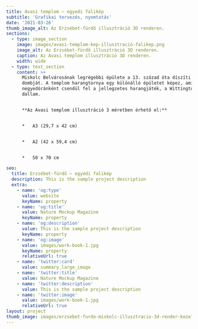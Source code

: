 ```yaml
---
title: Avasi templom – egyedi falikép
subtitle: 'Grafikai tervezés, nyomtatás'
date: '2021-03-26'
thumb_image_alt: Az Erzsébet-fürdő illusztráció 3D renderen.
sections:
  - type: image_section
    image: images/avasi-templom-kep-illusztració-falikep.png
    image_alt: Az Erzsébet-fürdő illusztráció 3D renderen.
    caption: Az Avasi templom illusztráció 3D renderen.
    width: wide
  - type: text_section
    content: >+
      Miskolc Belvárosának legrégebbi épülete a 13. század óta díszíti az Avas
      dombját. A templom harangtornya egy különálló épületet képez, amiből
      negyedóránként csendül fel a jellegzetes harangjáték, a Wittingtoni
      dallam. 


      **Az Avasi templom illusztráció 3 méretben érhető el:**


      *   A3 (29,7 x 42 cm)


      *   A2 (42 x 59,4 cm)


      *   50 x 70 cm

seo:
  title: Erzsébet-fürdő – egyedi falikép
  description: This is the sample project description
  extra:
    - name: 'og:type'
      value: website
      keyName: property
    - name: 'og:title'
      value: Nature Mockup Magazine
      keyName: property
    - name: 'og:description'
      value: This is the sample project description
      keyName: property
    - name: 'og:image'
      value: images/work-book-1.jpg
      keyName: property
      relativeUrl: true
    - name: 'twitter:card'
      value: summary_large_image
    - name: 'twitter:title'
      value: Nature Mockup Magazine
    - name: 'twitter:description'
      value: This is the sample project description
    - name: 'twitter:image'
      value: images/work-book-1.jpg
      relativeUrl: true
layout: project
thumb_image: images/erzsebet-furdo-miskolc-illusztracio-3d-render-kozeli másolat.png
---
```

